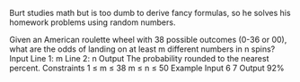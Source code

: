 Burt studies math but is too dumb to derive fancy formulas, so he solves his homework problems using random numbers.

Given an American roulette wheel with 38 possible outcomes (0-36 or 00), what are the odds of landing on at least m different numbers in n spins?
Input
Line 1: m
Line 2: n
Output
The probability rounded to the nearest percent.
Constraints
1 ≤ m ≤ 38
m ≤ n ≤ 50
Example
Input
6
7
Output
92%